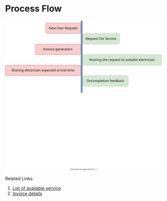 # Process Flow

<div align="center">
    <img src ="./process_flow.svg" >
</div>

Related Links.

1. [List of available service](./list_of_Service.md)
2. [Invoice details ](./Invoice_details.md)